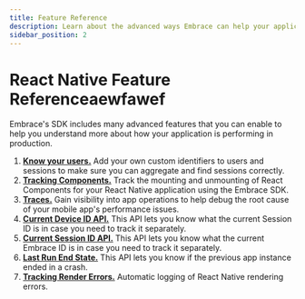 ```yaml
---
title: Feature Reference
description: Learn about the advanced ways Embrace can help your application
sidebar_position: 2
---
```


# React Native Feature Referenceaewfawef

Embrace's SDK includes many advanced features that you can enable to help you understand more about
how your application is performing in production.

1. [**Know your users.**](/react-native/features/identify-users/) Add your own custom identifiers to users and sessions to make sure you can aggregate and find sessions correctly.
2. [**Tracking Components.**](/react-native/features/tracking-components/) Track the mounting and unmounting of React Components for your React Native application using the Embrace SDK.
3. [**Traces.**](/react-native/features/traces/) Gain visibility into app operations to help debug the root cause of your mobile app's performance issues.
4. [**Current Device ID API.**](/react-native/features/current-device-id-api) This API lets you know what the current Session ID is in case you need to track it separately.
5. [**Current Session ID API.**](/react-native/features/current-session-id-api) This API lets you know what the current Embrace ID is in case you need to track it separately.
6. [**Last Run End State.**](/react-native/features/last-run-end-state) This API lets you know if the previous app instance ended in a crash.
7. [**Tracking Render Errors.**](/react-native/features/tracking-render-errors) Automatic logging of React Native rendering errors.